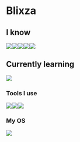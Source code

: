 # Blixza

## I know
<img src="https://ziadoua.github.io/m3-Markdown-Badges/badges/Python/python1.svg"><img src="https://ziadoua.github.io/m3-Markdown-Badges/badges/HTML/html1.svg"><img src="https://ziadoua.github.io/m3-Markdown-Badges/badges/CSS/css1.svg"><img src="https://ziadoua.github.io/m3-Markdown-Badges/badges/Git/git1.svg"><img src="https://ziadoua.github.io/m3-Markdown-Badges/badges/JSON/json1.svg">

## Currently learning
<img src="https://ziadoua.github.io/m3-Markdown-Badges/badges/Go/go1.svg">

### Tools I use
<img src="https://ziadoua.github.io/m3-Markdown-Badges/badges/Obsidian/obsidian1.svg"><img src="https://ziadoua.github.io/m3-Markdown-Badges/badges/VisualStudioCode/visualstudiocode1.svg"><img src="https://ziadoua.github.io/m3-Markdown-Badges/badges/Neovim/neovim1.svg">

### My OS
<img src="https://ziadoua.github.io/m3-Markdown-Badges/badges/Windows10/windows101.svg">
